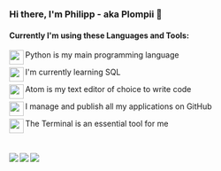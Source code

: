 ### Hi there, I'm Philipp - aka Plompii 👋

#### Currently I'm using these Languages and Tools:

<img align="left" height="26" width="26" src="https://github.com/Plompii/Plompii/blob/master/1.png" />Python is my main programming language
<br/>

<img align="left" height="26" width="26" src="https://github.com/Plompii/Plompii/blob/master/2.png" />I'm currently learning SQL

<img align="left" height="26" width="26" src="https://github.com/Plompii/Plompii/blob/master/3.png" />Atom is my text editor of choice to write code

<img align="left" height="26" width="26" src="https://github.com/Plompii/Plompii/blob/master/4.png" />I manage and publish all my applications on GitHub

<img align="left" height="26" width="26" src="https://github.com/Plompii/Plompii/blob/master/5.png" />The Terminal is an essential tool for me

<br />

<img align="left" src="https://img.shields.io/badge/windows-%2010%20Pro-%23919191.svg?&style=for-the-badge"/><img aling="left" src="https://img.shields.io/badge/amd-Radeon%20RX%20590-%23ED1C24.svg?&style=for-the-badge"/>  <img align="left" src="https://img.shields.io/badge/intel-core%20i7%204770K-%230071C5.svg?&style=for-the-badge"/>
